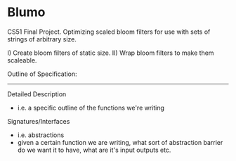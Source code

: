 # Blumo

CS51 Final Project. Optimizing scaled bloom filters for use with sets of strings of arbitrary size. 

I) Create bloom filters of static size. 
II) Wrap bloom filters to make them scaleable. 


Outline of Specification:

--------
Detailed Description
 - i.e. a specific outline of the functions we're writing 

 Signatures/Interfaces
 - i.e. abstractions
 - given a certain function we are writing, what sort of abstraction barrier do we want it to have, what are it's input outputs etc. 
 